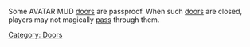 Some AVATAR MUD [doors](:Category:_Doors.md "wikilink") are passproof.
When such [doors](:Category:_Doors.md "wikilink") are closed, players
may not magically [pass](Pass_Door.md "wikilink") through them.

[Category: Doors](Category:_Doors "wikilink")
